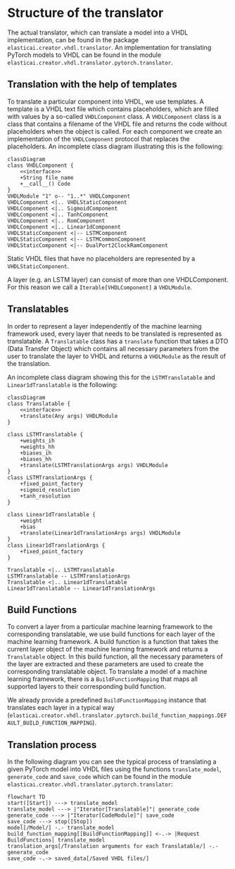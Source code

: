 # Structure of the translator

The actual translator, which can translate a model into a VHDL implementation, can be found in the package
`elasticai.creator.vhdl.translator`. An implementation for translating PyTorch models to VHDL can be found in the module
`elasticai.creator.vhdl.translator.pytorch.translator`.

## Translation with the help of templates

To translate a particular component into VHDL, we use templates. A template is a VHDL text file which contains
placeholders, which are filled with values by a so-called `VHDLComponent` class. A `VHDLComponent` class is
a class that contains a filename of the VHDL file and returns the code without placeholders when the object is called.
For each component we create an implementation of the `VHDLComponent` protocol that replaces the placeholders.
An incomplete class diagram illustrating this is the following:

```mermaid
classDiagram
class VHDLComponent {
    <<interface>>
    +String file_name
    +__call__() Code
}
VHDLModule "1" o-- "1..*" VHDLComponent
VHDLComponent <|.. VHDLStaticComponent
VHDLComponent <|.. SigmoidComponent
VHDLComponent <|.. TanhComponent
VHDLComponent <|.. RomComponent
VHDLComponent <|.. Linear1dComponent
VHDLStaticComponent <|-- LSTMComponent
VHDLStaticComponent <|-- LSTMCommonComponent
VHDLStaticComponent <|-- DualPort2ClockRamComponent
```

Static VHDL files that have no placeholders are represented by a `VHDLStaticComponent`.

A layer (e.g. an LSTM layer) can consist of more than one VHDLComponent. For this reason we call a
`Iterable[VHDLComponent]` a `VHDLModule`.

## Translatables

In order to represent a layer independently of the machine learning framework used, every layer that needs to be
translated is represented as translatable. A `Translatable` class has a `translate` function that takes a
DTO (Data Transfer Object) which contains all necessary parameters from the user to translate the layer to VHDL and
returns a `VHDLModule` as the result of the translation.

An incomplete class diagram showing this for the `LSTMTranslatable` and `Linear1dTranslatable` is the following:

```mermaid
classDiagram
class Translatable {
    <<interface>>
    +translate(Any args) VHDLModule
}

class LSTMTranslatable {
    +weights_ih
    +weights_hh
    +biases_ih
    +biases_hh
    +translate(LSTMTranslationArgs args) VHDLModule
}
class LSTMTranslationArgs {
    +fixed_point_factory
    +sigmoid_resolution
    +tanh_resolution
}

class Linear1dTranslatable {
    +weight
    +bias
    +translate(Linear1dTranslationArgs args) VHDLModule
}
class Linear1dTranslationArgs {
    +fixed_point_factory
}

Translatable <|.. LSTMTranslatable
LSTMTranslatable -- LSTMTranslationArgs
Translatable <|.. Linear1dTranslatable
Linear1dTranslatable -- Linear1dTranslationArgs
```

## Build Functions

To convert a layer from a particular machine learning framework to the corresponding translatable, we use build
functions for each layer of the machine learning framework. A build function is a function that takes the current layer
object of the machine learning framework and returns a `Translatable` object. In this build function, all the
necessary parameters of the layer are extracted and these parameters are used to create the corresponding translatable
object. To translate a model of a machine learning framework, there is a `BuildFunctionMapping` that maps all supported
layers to their corresponding build function.

We already provide a predefined `BuildFunctionMapping` instance that translates each layer in a typical way
(`elasticai.creator.vhdl.translator.pytorch.build_function_mappings.DEFAULT_BUILD_FUNCTION_MAPPING`).

## Translation process
In the following diagram you can see the typical process of translating a given PyTorch model into VHDL files using
the functions `translate_model`, `generate_code` and `save_code` which can be found in the module
`elasticai.creator.vhdl.translator.pytorch.translator`:

```mermaid
flowchart TD
start([Start]) ---> translate_model
translate_model ---> |"Iterator[Translatable]"| generate_code
generate_code ---> |"Iterator[CodeModule]"| save_code
save_code ---> stop([Stop])
model[/Model/] -.- translate_model
build_function_mapping[[BuildFunctionMapping]] <-.-> |Request BuildFunctions| translate_model
translation_args[/Translation arguments for each Translatable/] -.- generate_code
save_code -.-> saved_data[/Saved VHDL files/]
```
